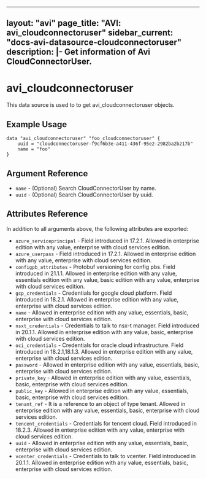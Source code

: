 <!--
    Copyright 2021 VMware, Inc.
    SPDX-License-Identifier: Mozilla Public License 2.0
-->
---
layout: "avi"
page_title: "AVI: avi_cloudconnectoruser"
sidebar_current: "docs-avi-datasource-cloudconnectoruser"
description: |-
  Get information of Avi CloudConnectorUser.
---

# avi_cloudconnectoruser

This data source is used to to get avi_cloudconnectoruser objects.

## Example Usage

```hcl
data "avi_cloudconnectoruser" "foo_cloudconnectoruser" {
    uuid = "cloudconnectoruser-f9cf6b3e-a411-436f-95e2-2982ba2b217b"
    name = "foo"
}
```

## Argument Reference

* `name` - (Optional) Search CloudConnectorUser by name.
* `uuid` - (Optional) Search CloudConnectorUser by uuid.

## Attributes Reference

In addition to all arguments above, the following attributes are exported:

* `azure_serviceprincipal` - Field introduced in 17.2.1. Allowed in enterprise edition with any value, enterprise with cloud services edition.
* `azure_userpass` - Field introduced in 17.2.1. Allowed in enterprise edition with any value, enterprise with cloud services edition.
* `configpb_attributes` - Protobuf versioning for config pbs. Field introduced in 21.1.1. Allowed in enterprise edition with any value, essentials edition with any value, basic edition with any value, enterprise with cloud services edition.
* `gcp_credentials` - Credentials for google cloud platform. Field introduced in 18.2.1. Allowed in enterprise edition with any value, enterprise with cloud services edition.
* `name` - Allowed in enterprise edition with any value, essentials, basic, enterprise with cloud services edition.
* `nsxt_credentials` - Credentials to talk to nsx-t manager. Field introduced in 20.1.1. Allowed in enterprise edition with any value, basic, enterprise with cloud services edition.
* `oci_credentials` - Credentials for oracle cloud infrastructure. Field introduced in 18.2.1,18.1.3. Allowed in enterprise edition with any value, enterprise with cloud services edition.
* `password` - Allowed in enterprise edition with any value, essentials, basic, enterprise with cloud services edition.
* `private_key` - Allowed in enterprise edition with any value, essentials, basic, enterprise with cloud services edition.
* `public_key` - Allowed in enterprise edition with any value, essentials, basic, enterprise with cloud services edition.
* `tenant_ref` - It is a reference to an object of type tenant. Allowed in enterprise edition with any value, essentials, basic, enterprise with cloud services edition.
* `tencent_credentials` - Credentials for tencent cloud. Field introduced in 18.2.3. Allowed in enterprise edition with any value, enterprise with cloud services edition.
* `uuid` - Allowed in enterprise edition with any value, essentials, basic, enterprise with cloud services edition.
* `vcenter_credentials` - Credentials to talk to vcenter. Field introduced in 20.1.1. Allowed in enterprise edition with any value, essentials, basic, enterprise with cloud services edition.

